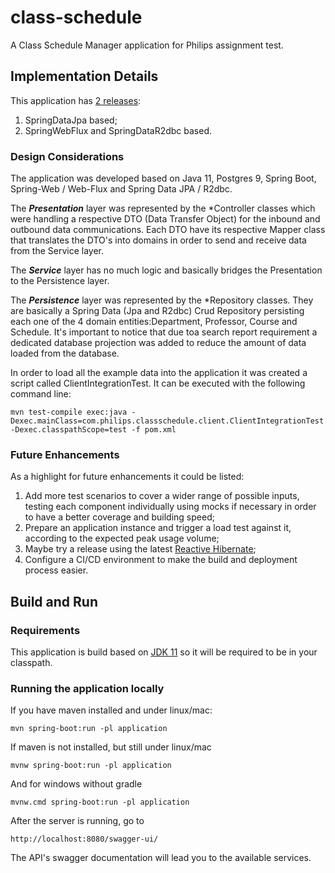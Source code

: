 # class-schedule

A Class Schedule Manager application for Philips assignment test.

## Implementation Details

This application has [2 releases](https://github.com/marioburatto/class-schedule/releases): 
1. SpringDataJpa based;
2. SpringWebFlux and SpringDataR2dbc based.


### Design Considerations


The application was developed based on Java 11, Postgres 9, Spring Boot,
Spring-Web / Web-Flux and Spring Data JPA / R2dbc.

The _**Presentation**_ layer was represented by the *Controller classes which
were handling a respective DTO (Data Transfer Object) for the inbound and
outbound data communications. Each DTO have its respective Mapper class that
translates the DTO's into domains in order to send and receive data from the
Service layer.

The _**Service**_ layer has no much logic and basically bridges the Presentation
to the Persistence layer.

The _**Persistence**_ layer was represented by the *Repository classes. They are
basically a Spring Data (Jpa and R2dbc) Crud Repository persisting each one of 
the 4 domain entities:Department, Professor, Course and Schedule. It's important 
to notice that due toa search report requirement a dedicated database projection 
was added to reduce the amount of data loaded from the database.

In order to load all the example data into the application it was created a
script called ClientIntegrationTest. It can be executed with the following
command line:

    mvn test-compile exec:java -Dexec.mainClass=com.philips.classschedule.client.ClientIntegrationTest -Dexec.classpathScope=test -f pom.xml

### Future Enhancements

As a highlight for future enhancements it could be listed:

1. Add more test scenarios to cover a wider range of possible inputs, testing
   each component individually using mocks if necessary in order to have a
   better coverage and building speed;
2. Prepare an application instance and trigger a load test against it, according
   to the expected peak usage volume;
3. Maybe try a release using the latest [Reactive Hibernate](http://hibernate.org/reactive/);
4. Configure a CI/CD environment to make the build and deployment process
   easier.

## Build and Run

### Requirements

This application is build based
on [JDK 11](https://www.oracle.com/br/java/technologies/javase-jdk11-downloads.html)
so it will be required to be in your classpath.

### Running the application locally

If you have maven installed and under linux/mac:

    mvn spring-boot:run -pl application

If maven is not installed, but still under linux/mac

    mvnw spring-boot:run -pl application

And for windows without gradle

    mvnw.cmd spring-boot:run -pl application

After the server is running, go to

```
http://localhost:8080/swagger-ui/
```

The API's swagger documentation will lead you to the available services.
